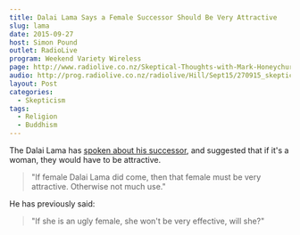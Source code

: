 ```yaml
---
title: Dalai Lama Says a Female Successor Should Be Very Attractive
slug: lama
date: 2015-09-27
host: Simon Pound
outlet: RadioLive
program: Weekend Variety Wireless
page: http://www.radiolive.co.nz/Skeptical-Thoughts-with-Mark-Honeychurch/tabid/506/articleID/101151/Default.aspx
audio: http://prog.radiolive.co.nz/radiolive/Hill/Sept15/270915_skepticalthoughts.mp3
layout: Post
categories:
  - Skepticism
tags:
  - Religion
  - Buddhism
---
```


The Dalai Lama has [spoken about his successor](http://www.huffingtonpost.ca/2015/09/24/dalai-lama-women-attractive_n_8186726.html), and suggested that if it's a woman, they would have to be attractive.

<!-- more -->

> "If female Dalai Lama did come, then that female must be very attractive. Otherwise not much use."

He has previously said:

> "If she is an ugly female, she won't be very effective, will she?"
